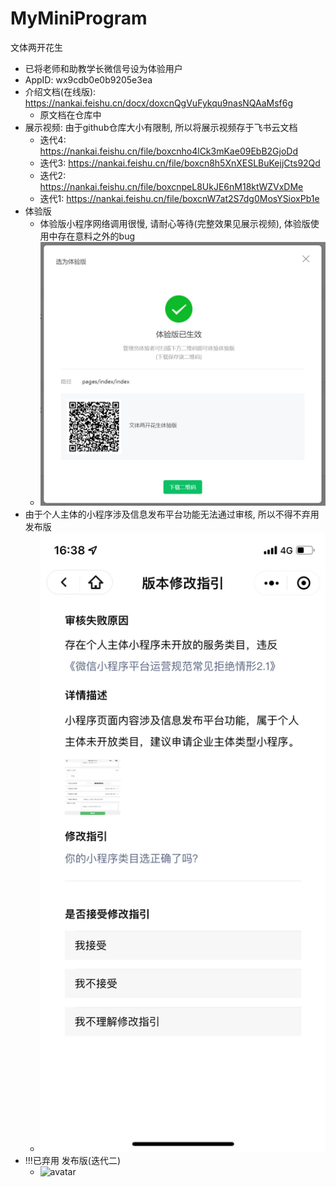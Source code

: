# MyMiniProgram

文体两开花生 

- 已将老师和助教学长微信号设为体验用户
- AppID: wx9cdb0e0b9205e3ea
- 介绍文档(在线版): https://nankai.feishu.cn/docx/doxcnQgVuFykqu9nasNQAaMsf6g
  - 原文档在仓库中
- 展示视频: 由于github仓库大小有限制, 所以将展示视频存于飞书云文档
  - 迭代4: https://nankai.feishu.cn/file/boxcnho4lCk3mKae09EbB2GjoDd
  - 迭代3: https://nankai.feishu.cn/file/boxcn8h5XnXESLBuKejjCts92Qd
  - 迭代2: https://nankai.feishu.cn/file/boxcnpeL8UkJE6nM18ktWZVxDMe
  - 迭代1: https://nankai.feishu.cn/file/boxcnW7at2S7dg0MosYSioxPb1e
- 体验版
  - 体验版小程序网络调用很慢, 请耐心等待(完整效果见展示视频), 体验版使用中存在意料之外的bug
  - ![avatar](./体验版.png)
- 由于个人主体的小程序涉及信息发布平台功能无法通过审核, 所以不得不弃用发布版
  - ![avatar](./notpass.jpg)
- !!!已弃用 发布版(迭代二)
  - ![avatar](./已弃用.png)

